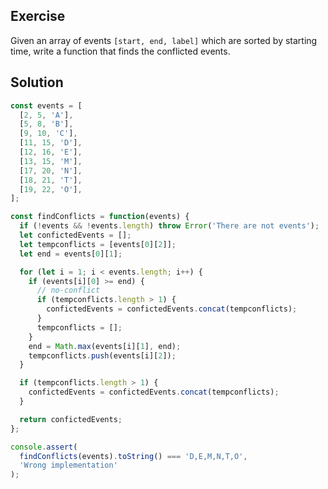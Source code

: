 ## Exercise

Given an array of events `[start, end, label]` which are sorted by starting time, write a function that finds the conflicted events.

## Solution

```js
const events = [
  [2, 5, 'A'],
  [5, 8, 'B'],
  [9, 10, 'C'],
  [11, 15, 'D'],
  [12, 16, 'E'],
  [13, 15, 'M'],
  [17, 20, 'N'],
  [18, 21, 'T'],
  [19, 22, 'O'],
];

const findConflicts = function(events) {
  if (!events && !events.length) throw Error('There are not events');
  let confictedEvents = [];
  let tempconflicts = [events[0][2]];
  let end = events[0][1];

  for (let i = 1; i < events.length; i++) {
    if (events[i][0] >= end) {
      // no-conflict
      if (tempconflicts.length > 1) {
        confictedEvents = confictedEvents.concat(tempconflicts);
      }
      tempconflicts = [];
    }
    end = Math.max(events[i][1], end);
    tempconflicts.push(events[i][2]);
  }

  if (tempconflicts.length > 1) {
    confictedEvents = confictedEvents.concat(tempconflicts);
  }

  return confictedEvents;
};

console.assert(
  findConflicts(events).toString() === 'D,E,M,N,T,O',
  'Wrong implementation'
);
```
